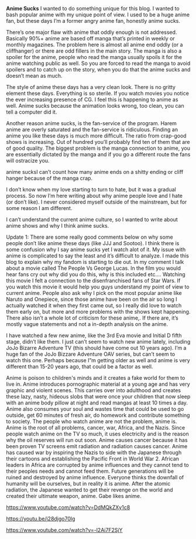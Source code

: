 **Anime Sucks**
I wanted to do something unique for this blog.  I wanted to bash popular anime with my unique point of view.  I used to be a huge anime fan, but these days I’m a former angry anime fan, honestly anime sucks.

There’s one major flaw with anime that oddly enough is not addressed.  Basically 90%+ anime are based off manga that’s printed in weekly or monthly magazines.  The problem here is almost all anime end oddly (or a cliffhanger) or there are odd fillers in the main story.  The manga is also a spoiler for the anime, people who read the manga usually spoils it for the anime watching public as well.  So you are forced to read the manga to avoid spoilers and to catch up on the story, when you do that the anime sucks and doesn’t mean as much.

The style of anime these days has a very clean look.  There is no gritty element these days.  Everything is so sterile.  If you watch movies you notice the ever increasing presence of CG.  I feel this is happening to anime as well.  Anime sucks because the  animation looks wrong, too clean, you can tell a computer did it.

Another reason anime sucks, is the fan-service of the program.  Harem anime are overly saturated and the fan-service is ridiculous. Finding an anime you like these days is much more difficult.  The ratio from crap-good shows is increasing.  Out of hundred you’ll probably find ten of them that are of good quality.  The biggest problem is the manga connection to anime,  you are essentially dictated by the manga and if you go a different route the fans will ostracize you.

anime sucksI can’t count how many anime ends on a shitty ending or cliff hanger because of the manga crap.

I don’t know when my love starting to turn to hate, but it was a gradual process.  So now I’m here writing about why anime people love and I hate (or don’t like).  I never considered myself outside of the mainstream, but for some reason I am different.

I can’t understand the current anime culture, so I wanted to write about anime shows and why I think anime sucks.

Update 1: There are some really good comments below on why some people don’t like anime these days (like JJJ and Sootoo).  I think there is some confusion why I say anime sucks yet I watch alot of it.  My issue with anime is complicated to say the least and it’s difficult to analyze.  I made this blog to explain why my fandom is starting to die out.  In my comment I talk about a movie called The People Vs George Lucas.  In the film you would hear fans cry out why did you do this, why is this included etc….   Watching this movie I felt a connection to the disenfranchised fans of Star Wars.  If you watch this movie it would help you guys understand my point of view to current anime.  People also ask why I pick on the most popular anime like Naruto and Onepiece,  since those anime have been on the air so long I actually watched it when they first came out, so I really did love to watch them early on, but more and more problems with the shows kept happening.  There also isn’t a whole lot of criticism for these anime,.  If there are, it’s mostly vague statements and not a in-depth analysis on the anime.

I have watched a few new anime, like the 3rd Eva movie and Initial D fifth stage,  didn’t like them.  I just can’t seem to watch new anime lately, including  JoJo Bizarre Adventure TV (this should have come out 10 years ago).   I’m a huge fan of the JoJo Bizzare Adventure OAV series, but can’t seem to watch this one.  Perhaps because I”m getting older as well and anime is very different than 15-20 years ago, that could be a factor as well.

Anime is poison to children's minds and it creates a fake world for them to live in. Anime introduces pornographic material at a young age and has very graphic and violent scenes. This carries over into adulthood and creates these lazy, nasty, hideous slobs that were once your children that now sleep with an anime body pillow at night and read mangas at least 10 times a day. Anime also consumes your soul and wastes time that could be used to go outside, get 60 minutes of fresh air, do homework and contribute something to society. The people who watch anime are not the problem, anime is. Anime is the root of all problems, cancer, war, Africa, and the Nazis. Since people watch anime on the TV so much, it uses electricity and is the reason why the oil reserves will run out soon. Anime causes cancer because it has been proven TV screens emit radiation and radiation causes cancer. Anime has caused war by inspiring the Nazis to side with the Japanese through their cartoons and establishing the Pacific Front in World War 2. African leaders in Africa are corrupted by anime influences and they cannot tend to their peoples needs and cannot feed them. Future generations will be ruined and destroyed by anime influence. Everyone thinks the downfall of humanity will be ourselves, but in reality it is anime. After the atomic radiation, the Japanese wanted to get their revenge on the world and created their ultimate weapon, anime. Gabe likes anime.

https://www.youtube.com/watch?v=DdMQkZXy1c8

https://youtu.be/j28djgo70lg

https://www.youtube.com/watch?v=-l2Ai7F2SjY
